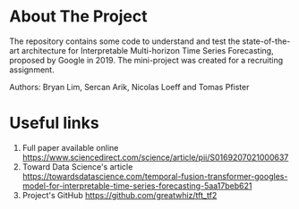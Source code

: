 # About The Project
The repository contains some code to understand and test the state-of-the-art architecture for Interpretable Multi-horizon Time Series Forecasting, proposed by Google in 2019. The mini-project was created for a recruiting assignment.

Authors: Bryan Lim, Sercan Arik, Nicolas Loeff and Tomas Pfister

# Useful links
1. Full paper available online
https://www.sciencedirect.com/science/article/pii/S0169207021000637
2. Toward Data Science's article
https://towardsdatascience.com/temporal-fusion-transformer-googles-model-for-interpretable-time-series-forecasting-5aa17beb621
3. Project's GitHub
https://github.com/greatwhiz/tft_tf2
